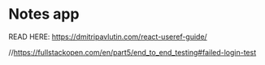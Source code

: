 # Notes app

READ HERE: https://dmitripavlutin.com/react-useref-guide/

//https://fullstackopen.com/en/part5/end_to_end_testing#failed-login-test